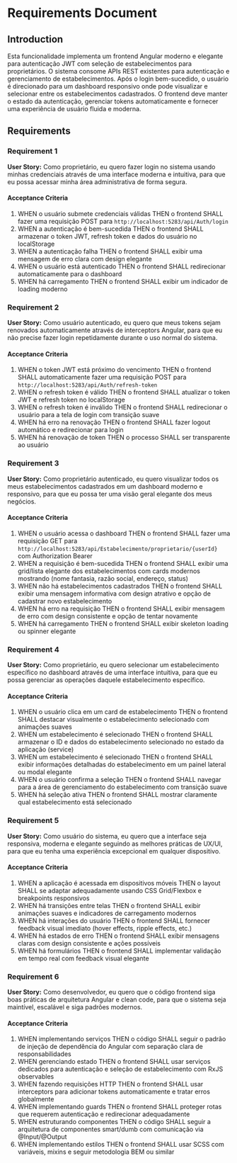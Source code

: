 # Requirements Document

## Introduction

Esta funcionalidade implementa um frontend Angular moderno e elegante para autenticação JWT com seleção de estabelecimentos para proprietários. O sistema consome APIs REST existentes para autenticação e gerenciamento de estabelecimentos. Após o login bem-sucedido, o usuário é direcionado para um dashboard responsivo onde pode visualizar e selecionar entre os estabelecimentos cadastrados. O frontend deve manter o estado da autenticação, gerenciar tokens automaticamente e fornecer uma experiência de usuário fluida e moderna.

## Requirements

### Requirement 1

**User Story:** Como proprietário, eu quero fazer login no sistema usando minhas credenciais através de uma interface moderna e intuitiva, para que eu possa acessar minha área administrativa de forma segura.

#### Acceptance Criteria

1. WHEN o usuário submete credenciais válidas THEN o frontend SHALL fazer uma requisição POST para `http://localhost:5283/api/Auth/login`
2. WHEN a autenticação é bem-sucedida THEN o frontend SHALL armazenar o token JWT, refresh token e dados do usuário no localStorage
3. WHEN a autenticação falha THEN o frontend SHALL exibir uma mensagem de erro clara com design elegante
4. WHEN o usuário está autenticado THEN o frontend SHALL redirecionar automaticamente para o dashboard
5. WHEN há carregamento THEN o frontend SHALL exibir um indicador de loading moderno

### Requirement 2

**User Story:** Como usuário autenticado, eu quero que meus tokens sejam renovados automaticamente através de interceptors Angular, para que eu não precise fazer login repetidamente durante o uso normal do sistema.

#### Acceptance Criteria

1. WHEN o token JWT está próximo do vencimento THEN o frontend SHALL automaticamente fazer uma requisição POST para `http://localhost:5283/api/Auth/refresh-token`
2. WHEN o refresh token é válido THEN o frontend SHALL atualizar o token JWT e refresh token no localStorage
3. WHEN o refresh token é inválido THEN o frontend SHALL redirecionar o usuário para a tela de login com transição suave
4. WHEN há erro na renovação THEN o frontend SHALL fazer logout automático e redirecionar para login
5. WHEN há renovação de token THEN o processo SHALL ser transparente ao usuário

### Requirement 3

**User Story:** Como proprietário autenticado, eu quero visualizar todos os meus estabelecimentos cadastrados em um dashboard moderno e responsivo, para que eu possa ter uma visão geral elegante dos meus negócios.

#### Acceptance Criteria

1. WHEN o usuário acessa o dashboard THEN o frontend SHALL fazer uma requisição GET para `http://localhost:5283/api/Estabelecimento/proprietario/{userId}` com Authorization Bearer
2. WHEN a requisição é bem-sucedida THEN o frontend SHALL exibir uma grid/lista elegante dos estabelecimentos com cards modernos mostrando (nome fantasia, razão social, endereço, status)
3. WHEN não há estabelecimentos cadastrados THEN o frontend SHALL exibir uma mensagem informativa com design atrativo e opção de cadastrar novo estabelecimento
4. WHEN há erro na requisição THEN o frontend SHALL exibir mensagem de erro com design consistente e opção de tentar novamente
5. WHEN há carregamento THEN o frontend SHALL exibir skeleton loading ou spinner elegante

### Requirement 4

**User Story:** Como proprietário, eu quero selecionar um estabelecimento específico no dashboard através de uma interface intuitiva, para que eu possa gerenciar as operações daquele estabelecimento específico.

#### Acceptance Criteria

1. WHEN o usuário clica em um card de estabelecimento THEN o frontend SHALL destacar visualmente o estabelecimento selecionado com animações suaves
2. WHEN um estabelecimento é selecionado THEN o frontend SHALL armazenar o ID e dados do estabelecimento selecionado no estado da aplicação (service)
3. WHEN um estabelecimento é selecionado THEN o frontend SHALL exibir informações detalhadas do estabelecimento em um painel lateral ou modal elegante
4. WHEN o usuário confirma a seleção THEN o frontend SHALL navegar para a área de gerenciamento do estabelecimento com transição suave
5. WHEN há seleção ativa THEN o frontend SHALL mostrar claramente qual estabelecimento está selecionado

### Requirement 5

**User Story:** Como usuário do sistema, eu quero que a interface seja responsiva, moderna e elegante seguindo as melhores práticas de UX/UI, para que eu tenha uma experiência excepcional em qualquer dispositivo.

#### Acceptance Criteria

1. WHEN a aplicação é acessada em dispositivos móveis THEN o layout SHALL se adaptar adequadamente usando CSS Grid/Flexbox e breakpoints responsivos
2. WHEN há transições entre telas THEN o frontend SHALL exibir animações suaves e indicadores de carregamento modernos
3. WHEN há interações do usuário THEN o frontend SHALL fornecer feedback visual imediato (hover effects, ripple effects, etc.)
4. WHEN há estados de erro THEN o frontend SHALL exibir mensagens claras com design consistente e ações possíveis
5. WHEN há formulários THEN o frontend SHALL implementar validação em tempo real com feedback visual elegante

### Requirement 6

**User Story:** Como desenvolvedor, eu quero que o código frontend siga boas práticas de arquitetura Angular e clean code, para que o sistema seja maintível, escalável e siga padrões modernos.

#### Acceptance Criteria

1. WHEN implementando serviços THEN o código SHALL seguir o padrão de injeção de dependência do Angular com separação clara de responsabilidades
2. WHEN gerenciando estado THEN o frontend SHALL usar serviços dedicados para autenticação e seleção de estabelecimento com RxJS observables
3. WHEN fazendo requisições HTTP THEN o frontend SHALL usar interceptors para adicionar tokens automaticamente e tratar erros globalmente
4. WHEN implementando guards THEN o frontend SHALL proteger rotas que requerem autenticação e redirecionar adequadamente
5. WHEN estruturando componentes THEN o código SHALL seguir a arquitetura de componentes smart/dumb com comunicação via @Input/@Output
6. WHEN implementando estilos THEN o frontend SHALL usar SCSS com variáveis, mixins e seguir metodologia BEM ou similar